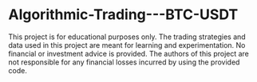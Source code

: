 # Algorithmic-Trading---BTC-USDT
This project is for educational purposes only. The trading strategies and data used in this project are meant for learning and experimentation. No financial or investment advice is provided. The authors of this project are not responsible for any financial losses incurred by using the provided code.
